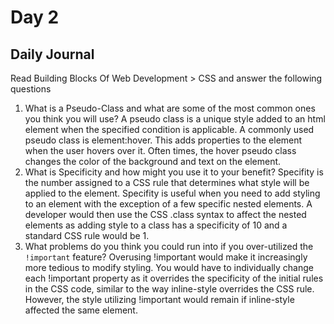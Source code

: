 # Day 2

## Daily Journal
Read Building Blocks Of Web Development > CSS and answer the following questions
1. What is a Pseudo-Class and what are some of the most common ones you think you will use?
A pseudo class is a unique style added to an html element when the specified condition is applicable. A commonly used pseudo class is element:hover. This adds properties to the element when the user hovers over it. Often times, the hover pseudo class changes the color of the background and text on the element.
2. What is Specificity and how might you use it to your benefit?
Specifity is the number assigned to a CSS rule that determines what style will be applied to the element. Specifity is useful when you need to add styling to an element with the exception of a few specific nested elements. A developer would then use the CSS .class syntax to affect the nested elements as adding style to a class has a specificity of 10 and a standard CSS rule would be 1.
3. What problems do you think you could run into if you over-utilized the `!important` feature?
Overusing !important would make it increasingly more tedious to modify styling. You would have to individually change each !important property as it overrides the specificity of the initial rules in the CSS code, similar to the way inline-style overrides the CSS rule. However, the style utilizing !important would remain if inline-style affected the same element.
